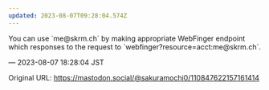 ```yaml
---
updated: 2023-08-07T09:28:04.574Z
---
```


<p>You can use `me@skrm.ch` by making appropriate WebFinger endpoint which responses to the request to `webfinger?resource=acct:me@skrm.ch`.</p>

&mdash; 2023-08-07 18:28:04 JST

Original URL: https://mastodon.social/@sakuramochi0/110847622157161414
